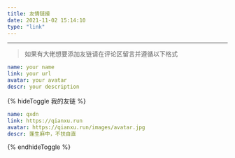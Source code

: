 ```yaml
---
title: 友情链接
date: 2021-11-02 15:14:10
type: "link"
---
```


---

> 如果有大佬想要添加友链请在评论区留言并遵循以下格式

```yaml
name: your name
link: your url
avatar: your avatar
descr: your description
```

{% hideToggle 我的友链 %}

```yaml
name: qxdn
link: https://qianxu.run
avatar: https://qianxu.run/images/avatar.jpg
descr: 蓬生麻中，不扶自直
```

{% endhideToggle %}
